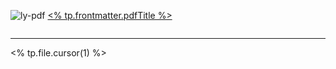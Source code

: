 ![ly-pdf](<% tp.frontmatter.pdfUrl %>)
<a  href="/myjs/pdfjs/web/viewer.html?file=/<% tp.frontmatter.pdfUrl %>" target="_blank"><% tp.frontmatter.pdfTitle %></a>
<iframe src='/myjs/pdfjs/web/viewer.html?file=/<% tp.frontmatter.pdfUrl %>' marginwidth="0" frameborder="no" scrolling="no"  style="padding: 0;width:0%;height: 0px;"></iframe>  

------  

<% tp.file.cursor(1) %>